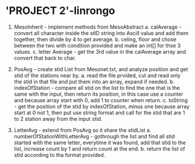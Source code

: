 # 'PROJECT 2'-linrongo
	
1. MesoInherit - implement methods from MesoAbstract
	a. calAverage - convert all character inside the stID string into Ascill value and add them together, then divide by 4 to get average.
	b. celing, floor and chose between the two with condition provided and make an int[] for thse 3 values.
	c. letter Average - get the 3rd value in the calAverage array and convert that back to char.

2. PosAvg - create stid List from Mesonet.txt, and analyze position and get stid of the stations near by.
	a. read the file prvided, cut and read only the stid in that file and put them into an array, expand if needed.
	b. indexOfStation -  compare all stid on the list to find the one that is the same with the input, then return its position, in this case use a counter and because array start with 0, add 1 to counter when return.
	c. toString -  get the position of the stid by indexOfStation, minus one because array start at 0 not 1, then put use string format and call for the stid that are 1 to 2 station away from the input stid.

3. LetterAvg - extend from PosAvg so it share the stidList
	a. numberOfStationWithLetterAvg - gothrough the list and find all stid started with the same letter, everytime it was found, add that stid to the list, increase count by 1 and return count at the end.
	b. return the list of stid according to tha format provided.